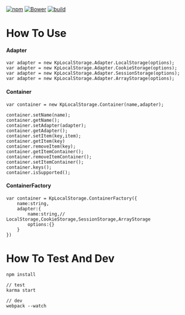 [![npm](https://img.shields.io/badge/npm-1.0.0-blue.svg)](https://www.npmjs.com/package/kp-localstorage)
[![Bower](https://img.shields.io/badge/bower-1.0.0-red.svg)](https://github.com/kittencup/kp-localstorage)
[![build](https://api.travis-ci.org/kittencup/kp-localstorage.svg)](https://github.com/kittencup/kp-localstorage)
# How To Use

#### Adapter

```
var adapter = new KpLocalStorage.Adapter.LocalStorage(options);
var adapter = new KpLocalStorage.Adapter.CookieStorage(options);
var adapter = new KpLocalStorage.Adapter.SessionStorage(options);
var adapter = new KpLocalStorage.Adapter.ArrayStorage(options);
```

#### Container

```
var container = new KpLocalStorage.Container(name,adapter);

container.setName(name);
container.getName();
container.setAdapter(adapter);
container.getAdapter();
container.setItem(key,item);
container.getItem(key)
container.removeItem(key);
container.getItemContainer();
container.removeItemContainer();
container.setItemContainer();
container.keys();
container.isSupported();
```

#### ContainerFactory

```
var container = KpLocalStorage.ContainerFactory({
    name:string,
    adapter:{
        name:string,// LocalStorage,CookieStorage,SessionStorage,ArrayStorage
        options:{}
    }
})
```


# How To Test And Dev

`npm install`


```
// test
karma start

// dev
webpack --watch
```
